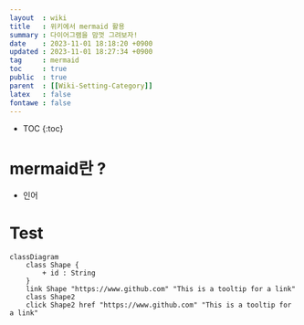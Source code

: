 ```yaml
---
layout  : wiki
title   : 위키에서 mermaid 활용 
summary : 다이어그램을 맘껏 그려보자! 
date    : 2023-11-01 18:18:20 +0900
updated : 2023-11-01 18:27:34 +0900
tag     : mermaid 
toc     : true
public  : true
parent  : [[Wiki-Setting-Category]] 
latex   : false
fontawe : false
---
```

* TOC
{:toc}

# mermaid란 ?
- 인어

# Test

```mermaid!
classDiagram
    class Shape {
        + id : String
    }
    link Shape "https://www.github.com" "This is a tooltip for a link"
    class Shape2
    click Shape2 href "https://www.github.com" "This is a tooltip for a link"
```  
